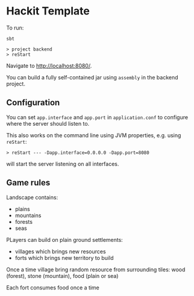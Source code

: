 # Hackit Template

To run:

```
sbt

> project backend
> reStart
```

Navigate to [http://localhost:8080/](http://localhost:8080/).

You can build a fully self-contained jar using `assembly` in the backend project.

## Configuration

You can set `app.interface` and `app.port` in `application.conf` to configure where the server
should listen to.

This also works on the command line using JVM properties, e.g. using `reStart`:

```
> reStart --- -Dapp.interface=0.0.0.0 -Dapp.port=8080
```

will start the server listening on all interfaces.


## Game rules

Landscape contains:
- plains
- mountains
- forests
- seas

PLayers can build on plain ground settlements:
- villages which brings new resources
- forts which brings new territory to build

Once a time village bring random resource from surrounding tiles: wood (forest), stone (mountain), food (plain or sea)

Each fort consumes food once a time



